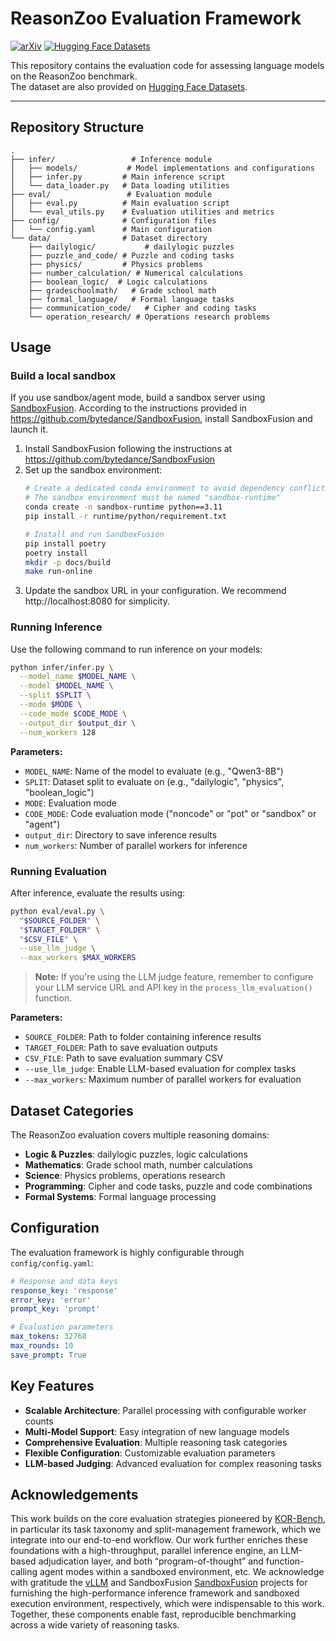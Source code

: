 # ReasonZoo Evaluation Framework

[![arXiv](https://img.shields.io/badge/arXiv-2508.15754-b31b1b.svg)](https://arxiv.org/abs/2508.15754)
[![Hugging Face Datasets](https://img.shields.io/badge/Hugging%20Face-Dataset-blue.svg)](https://huggingface.co/datasets/opencompass/ReasonZoo)

This repository contains the evaluation code for assessing language models on the ReasonZoo benchmark.  
The dataset are also provided on [Hugging Face Datasets](https://huggingface.co/datasets/opencompass/ReasonZoo).

---

## Repository Structure

```
.
├── infer/                 # Inference module
│   ├── models/           # Model implementations and configurations
│   ├── infer.py         # Main inference script
│   └── data_loader.py   # Data loading utilities
├── eval/                 # Evaluation module
│   ├── eval.py          # Main evaluation script
│   └── eval_utils.py    # Evaluation utilities and metrics
├── config/              # Configuration files
│   └── config.yaml      # Main configuration
└── data/                # Dataset directory
    ├── dailylogic/           # dailylogic puzzles
    ├── puzzle_and_code/ # Puzzle and coding tasks
    ├── physics/         # Physics problems
    ├── number_calculation/ # Numerical calculations
    ├── boolean_logic/  # Logic calculations
    ├── gradeschoolmath/   # Grade school math
    ├── formal_language/   # Formal language tasks
    ├── communication_code/   # Cipher and coding tasks
    └── operation_research/ # Operations research problems
```

## Usage

### Build a local sandbox
If you use sandbox/agent mode, build a sandbox server using [SandboxFusion](https://github.com/bytedance/SandboxFusion).
According to the instructions provided in https://github.com/bytedance/SandboxFusion, install SandboxFusion and launch it. 

1. Install SandboxFusion following the instructions at https://github.com/bytedance/SandboxFusion
2. Set up the sandbox environment:
   ```bash
   # Create a dedicated conda environment to avoid dependency conflicts
   # The sandbox environment must be named "sandbox-runtime"
   conda create -n sandbox-runtime python==3.11
   pip install -r runtime/python/requirement.txt
   
   # Install and run SandboxFusion
   pip install poetry
   poetry install
   mkdir -p docs/build
   make run-online
   ```
3. Update the sandbox URL in your configuration. We recommend http://localhost:8080 for simplicity.

### Running Inference

Use the following command to run inference on your models:

```bash
python infer/infer.py \
  --model_name $MODEL_NAME \
  --model $MODEL_NAME \
  --split $SPLIT \
  --mode $MODE \
  --code_mode $CODE_MODE \
  --output_dir $output_dir \
  --num_workers 128
```

**Parameters:**
- `MODEL_NAME`: Name of the model to evaluate (e.g., "Qwen3-8B")
- `SPLIT`: Dataset split to evaluate on (e.g., "dailylogic", "physics", "boolean_logic")
- `MODE`: Evaluation mode
- `CODE_MODE`: Code evaluation mode ("noncode" or "pot" or "sandbox" or "agent")
- `output_dir`: Directory to save inference results
- `num_workers`: Number of parallel workers for inference

### Running Evaluation

After inference, evaluate the results using:

```bash
python eval/eval.py \
  "$SOURCE_FOLDER" \
  "$TARGET_FOLDER" \
  "$CSV_FILE" \
  --use_llm_judge \
  --max_workers $MAX_WORKERS
```

> **Note:** If you're using the LLM judge feature, remember to configure your LLM service URL and API key in the `process_llm_evaluation()` function.

**Parameters:**
- `SOURCE_FOLDER`: Path to folder containing inference results
- `TARGET_FOLDER`: Path to save evaluation outputs
- `CSV_FILE`: Path to save evaluation summary CSV
- `--use_llm_judge`: Enable LLM-based evaluation for complex tasks
- `--max_workers`: Maximum number of parallel workers for evaluation

## Dataset Categories

The ReasonZoo evaluation covers multiple reasoning domains:

- **Logic & Puzzles**: dailylogic puzzles, logic calculations
- **Mathematics**: Grade school math, number calculations
- **Science**: Physics problems, operations research
- **Programming**: Cipher and code tasks, puzzle and code combinations
- **Formal Systems**: Formal language processing

## Configuration

The evaluation framework is highly configurable through `config/config.yaml`:

```yaml
# Response and data keys
response_key: 'response'
error_key: 'error'
prompt_key: 'prompt'

# Evaluation parameters
max_tokens: 32768
max_rounds: 10
save_prompt: True
```

## Key Features

- **Scalable Architecture**: Parallel processing with configurable worker counts
- **Multi-Model Support**: Easy integration of new language models
- **Comprehensive Evaluation**: Multiple reasoning task categories
- **Flexible Configuration**: Customizable evaluation parameters
- **LLM-based Judging**: Advanced evaluation for complex reasoning tasks

## Acknowledgements

This work builds on the core evaluation strategies pioneered by [KOR-Bench](https://github.com/KOR-Bench/KOR-Bench), in particular its task taxonomy and split-management framework, which we integrate into our end-to-end workflow. Our work further enriches these foundations with a high-throughput, parallel inference engine, an LLM-based adjudication layer, and both “program-of-thought” and function-calling agent modes within a sandboxed environment, etc. We acknowledge with gratitude the  [vLLM](https://github.com/vllm-project/vllm) and SandboxFusion [SandboxFusion](https://github.com/bytedance/SandboxFusion) projects for furnishing the high-performance inference framework and sandboxed execution environment, respectively, which were indispensable to this work. Together, these components enable fast, reproducible benchmarking across a wide variety of reasoning tasks.
